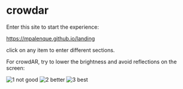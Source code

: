 # crowdar

Enter this site to start the experience:

https://mpalenque.github.io/landing

click on any item to enter different sections.

For crowdAR, try to lower the brightness and avoid reflections on the screen:

![1](https://github.com/user-attachments/assets/cdf9e358-1365-4f1a-8fbd-5bdab7eff9c6)
not good
![2](https://github.com/user-attachments/assets/cad4de69-1fd3-483f-b196-4396a7bc8d95)
better
![3](https://github.com/user-attachments/assets/a3f1611c-2a2e-4edb-b72b-be0c91a7b642)
best



